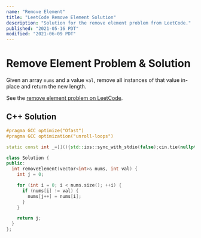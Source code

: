 ```yaml
---
name: "Remove Element"
title: "LeetCode Remove Element Solution"
description: "Solution for the remove element problem from LeetCode."
published: "2021-05-16 PDT"
modified: "2021-06-09 PDT"
---
```


# Remove Element Problem & Solution

Given an array `nums` and a value `val`, remove all instances of that value in-place and return the new length.

See the [remove element problem on LeetCode](https://leetcode.com/problems/remove-element).

## C++ Solution

```cpp
#pragma GCC optimize("Ofast")
#pragma GCC optimization("unroll-loops")

static const int _=[](){std::ios::sync_with_stdio(false);cin.tie(nullptr);cout.tie(nullptr);return 0;}();

class Solution {
public:
  int removeElement(vector<int>& nums, int val) {
    int j = 0;

    for (int i = 0; i < nums.size(); ++i) {
      if (nums[i] != val) {
        nums[j++] = nums[i];
      }
    }

    return j;
  }
};
```
